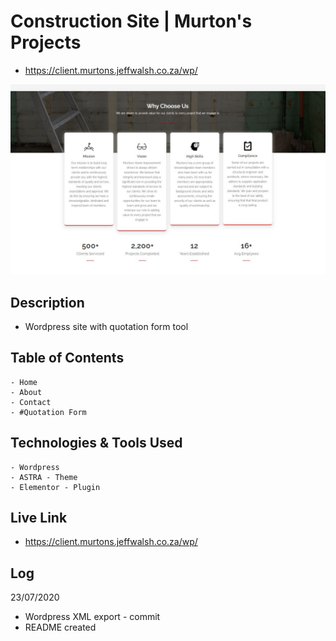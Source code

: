 # Construction Site | Murton's Projects
- https://client.murtons.jeffwalsh.co.za/wp/
 
 
 ![RENDER](/render.JPG)
 
 
 ## Description
 - Wordpress site with quotation form tool
 
## Table of Contents
``` 
- Home
- About
- Contact
- #Quotation Form
```
    
## Technologies & Tools Used

``` 
- Wordpress
- ASTRA - Theme
- Elementor - Plugin
```
     
## Live Link

- https://client.murtons.jeffwalsh.co.za/wp/
  
 ## Log
 23/07/2020
 
- Wordpress XML export - commit
- README created

